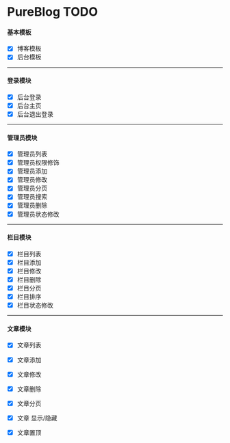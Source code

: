 # PureBlog TODO



#### 基本模板

- [x] 博客模板
- [x] 后台模板

---

#### 登录模块

- [x] 后台登录
- [x] 后台主页
- [x] 后台退出登录

---

#### 管理员模块

- [x] 管理员列表
- [x] 管理员权限修饰
- [x] 管理员添加
- [x] 管理员修改
- [x] 管理员分页
- [x] 管理员搜索
- [x] 管理员删除
- [x] 管理员状态修改

---

#### 栏目模块

- [x] 栏目列表
- [x] 栏目添加
- [x] 栏目修改
- [x] 栏目删除
- [x] 栏目分页
- [x] 栏目排序
- [x] 栏目状态修改

---

#### 文章模块

- [x] 文章列表
- [x] 文章添加
- [x] 文章修改
- [x] 文章删除
- [x] 文章分页
- [x] 文章 显示/隐藏
- [x] 文章置顶

